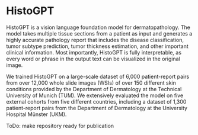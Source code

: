 # HistoGPT

HistoGPT is a vision language foundation model for dermatopathology. The model takes multiple tissue sections from a patient as input and generates a highly accurate pathology report that includes the disease classification, tumor subtype prediction, tumor thickness estimation, and other important clinical information. Most importantly, HistoGPT is fully interpretable, as every word or phrase in the output text can be visualized in the original image.

We trained HistoGPT on a large-scale dataset of 6,000 patient-report pairs from over 12,000 whole slide images (WSIs) of over 150 different skin conditions provided by the Department of Dermatology at the Technical University of Munich (TUM). We extensively evaluated the model on five external cohorts from five different countries, including a dataset of 1,300 patient-report pairs from the Department of Dermatology at the University Hospital Münster (UKM).


ToDo: make repository ready for publication
